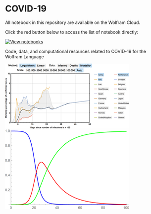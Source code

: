 # COVID-19

All notebook in this repository are available on the Wolfram Cloud.

Click the red button below to access the list of notebook directly:

[![View notebooks](https://wolfr.am/HAAhzkRq)](https://wolfr.am/L7SiczRt)

Code, data, and computational resources related to COVID-19 for the Wolfram Language

[![COVID-19 Visualizing Epidemic Data](Images/visualization-01.png)](Computational-Essays/COVID-19-Visualizing-Epidemic-Data.nb)
[![SIR Equation](Images/visualization-02.png)](Computational-Essays/SIR-Equation.nb)
